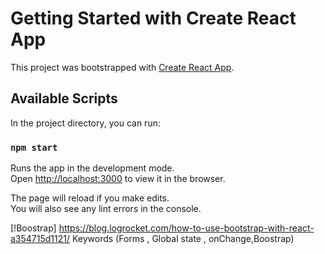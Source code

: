# Getting Started with Create React App

This project was bootstrapped with [Create React App](https://github.com/facebook/create-react-app).

## Available Scripts

In the project directory, you can run:

### `npm start`

Runs the app in the development mode.\
Open [http://localhost:3000](http://localhost:3000) to view it in the browser.

The page will reload if you make edits.\
You will also see any lint errors in the console.

[!Boostrap] https://blog.logrocket.com/how-to-use-bootstrap-with-react-a354715d1121/
Keywords (Forms , Global state , onChange,Boostrap)
